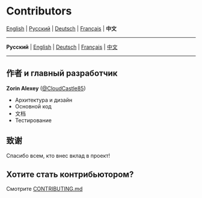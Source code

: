 # Contributors

[English](../en/CONTRIBUTORS.md) | [Русский](../../CONTRIBUTORS.md) | [Deutsch](../de/CONTRIBUTORS.md) | [Français](../fr/CONTRIBUTORS.md) | **中文**

---

**Русский** | [English](docs/en/CONTRIBUTORS.md) | [Deutsch](docs/de/CONTRIBUTORS.md) | [Français](docs/fr/CONTRIBUTORS.md) | [中文](docs/zh/CONTRIBUTORS.md)

---

## 作者 и главный разработчик

**Zorin Alexey** ([@CloudCastle85](https://t.me/CloudCastle85))
- Архитектура и дизайн
- Основной код
- 文档
- Тестирование

## 致谢

Спасибо всем, кто внес вклад в проект!

## Хотите стать контрибьютором?

Смотрите [CONTRIBUTING.md](CONTRIBUTING.md)
